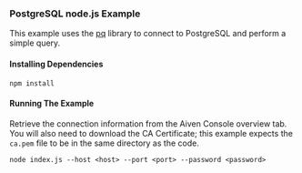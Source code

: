 ### PostgreSQL node.js Example

This example uses the [pq](https://www.npmjs.com/package/pg) library to connect to PostgreSQL and perform a simple query.
#### Installing Dependencies  

```
npm install
```

#### Running The Example

Retrieve the connection information from the Aiven Console overview tab. You will also need to download the CA Certificate; this example expects the `ca.pem` file to be in the same directory as the code.

```
node index.js --host <host> --port <port> --password <password>
```
